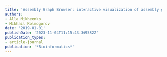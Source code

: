 ```yaml
---
title: 'Assembly Graph Browser: interactive visualization of assembly graphs'
authors:
- Alla Mikheenko
- Mikhail Kolmogorov
date: '2019-01-01'
publishDate: '2023-11-04T11:15:43.369582Z'
publication_types:
- article-journal
publication: '*Bioinformatics*'
---
```

